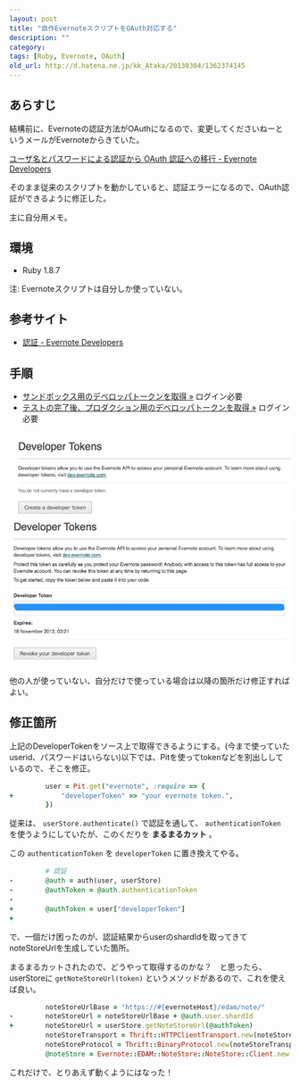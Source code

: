 ```yaml
---
layout: post
title: "自作EvernoteスクリプトをOAuth対応する"
description: ""
category: 
tags: [Ruby, Evernote, OAuth]
old_url: http://d.hatena.ne.jp/kk_Ataka/20130304/1362374145
---
```


## あらすじ

結構前に、Evernoteの認証方法がOAuthになるので、変更してくださいねーというメールがEvernoteからきていた。

[ユーザ名とパスワードによる認証から OAuth 認証への移行 - Evernote Developers](http://dev.evernote.com/intl/jp/documentation/cloud/chapters/Transition.php)

そのまま従来のスクリプトを動かしていると、認証エラーになるので、OAuth認証ができるように修正した。

主に自分用メモ。

## 環境

- Ruby 1.8.7

注: Evernoteスクリプトは自分しか使っていない。

## 参考サイト

- [認証 - Evernote Developers](http://dev.evernote.com/intl/jp/documentation/cloud/chapters/Authentication.php#devtoken)

## 手順

- [サンドボックス用のデベロッパトークンを取得 »](https://sandbox.evernote.com/api/DeveloperToken.action) ログイン必要
- [テストの完了後、プロダクション用のデベロッパトークンを取得 »](https://www.evernote.com/api/DeveloperToken.action) ログイン必要

![img](/static/images/EvernoteOAuth-0.jpg)
![img](/static/images/EvernoteOAuth-1.jpg)

他の人が使っていない、自分だけで使っている場合は以降の箇所だけ修正すればよい。

## 修正箇所

上記のDeveloperTokenをソース上で取得できるようにする。(今まで使っていたuserid、パスワードはいらない)以下では、Pitを使ってtokenなどを別出ししているので、そこを修正。

```ruby
         user = Pit.get("evernote", :require => {
+            "developerToken" => "your evernote token.",
         })
```

従来は、 `userStore.authenticate()` で認証を通して、 `authenticationToken` を使うようにしていたが、このくだりを **まるまるカット** 。

この `authenticationToken` を `developerToken` に置き換えてやる。

```ruby
         # 認証
-        @auth = auth(user, userStore)
-        @authToken = @auth.authenticationToken
-       
+        @authToken = user["developerToken"]
+
```

で、一個だけ困ったのが、認証結果からuserのshardIdを取ってきてnoteStoreUrlを生成していた箇所。

まるまるカットされたので、どうやって取得するのかな？　と思ったら、userStoreに `getNoteStoreUrl(token)` というメソッドがあるので、これを使えば良い。

```ruby
         noteStoreUrlBase = "https://#{evernoteHost}/edam/note/"
-        noteStoreUrl = noteStoreUrlBase + @auth.user.shardId
+        noteStoreUrl = userStore.getNoteStoreUrl(@authToken)
         noteStoreTransport = Thrift::HTTPClientTransport.new(noteStoreUrl)
         noteStoreProtocol = Thrift::BinaryProtocol.new(noteStoreTransport)
         @noteStore = Evernote::EDAM::NoteStore::NoteStore::Client.new(noteStoreProtocol)
```

これだけで、とりあえず動くようにはなった！
